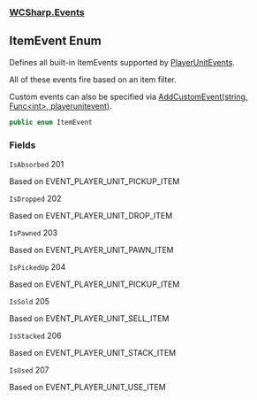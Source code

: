 ### [WCSharp.Events](WCSharp.Events.md 'WCSharp.Events')

## ItemEvent Enum

Defines all built-in ItemEvents supported by [PlayerUnitEvents](WCSharp.Events.PlayerUnitEvents.md 'WCSharp.Events.PlayerUnitEvents').  
  
All of these events fire based on an item filter.  
  
Custom events can also be specified via [AddCustomEvent(string, Func&lt;int&gt;, playerunitevent)](WCSharp.Events.PlayerUnitEvents.AddCustomEvent(string,System.Func_int_,War3Api.Common.playerunitevent).md 'WCSharp.Events.PlayerUnitEvents.AddCustomEvent(string, System.Func<int>, War3Api.Common.playerunitevent)').

```csharp
public enum ItemEvent
```
### Fields

<a name='WCSharp.Events.ItemEvent.IsAbsorbed'></a>

`IsAbsorbed` 201

Based on EVENT_PLAYER_UNIT_PICKUP_ITEM

<a name='WCSharp.Events.ItemEvent.IsDropped'></a>

`IsDropped` 202

Based on EVENT_PLAYER_UNIT_DROP_ITEM

<a name='WCSharp.Events.ItemEvent.IsPawned'></a>

`IsPawned` 203

Based on EVENT_PLAYER_UNIT_PAWN_ITEM

<a name='WCSharp.Events.ItemEvent.IsPickedUp'></a>

`IsPickedUp` 204

Based on EVENT_PLAYER_UNIT_PICKUP_ITEM

<a name='WCSharp.Events.ItemEvent.IsSold'></a>

`IsSold` 205

Based on EVENT_PLAYER_UNIT_SELL_ITEM

<a name='WCSharp.Events.ItemEvent.IsStacked'></a>

`IsStacked` 206

Based on EVENT_PLAYER_UNIT_STACK_ITEM

<a name='WCSharp.Events.ItemEvent.IsUsed'></a>

`IsUsed` 207

Based on EVENT_PLAYER_UNIT_USE_ITEM